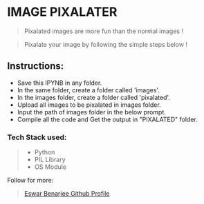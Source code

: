 # IMAGE PIXALATER

> Pixalated images are more fun than the normal images !

> Pixalate your image by following the simple steps below ! 

## Instructions: 

- Save this IPYNB in any folder.
- In the same folder, create a folder called 'images'.
- In the images folder, create a folder called 'pixalated'.
- Upload all images to be pixalated in images folder.
- Input the path of images folder in the below prompt.
- Compile all the code and Get the output in "PIXALATED" folder.

### Tech Stack used:
> - Python
> - PIL Library
> - OS Module

Follow for more: 
> [Eswar Benarjee Github Profile](https://github.com/EswarBenarjee/imageCompressor "Eswar Benarjee")
